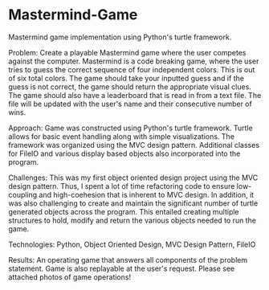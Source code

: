 # Mastermind-Game
Mastermind game implementation using Python's turtle framework.

Problem:
Create a playable Mastermind game where the user competes against the computer. Mastermind is a code breaking game, where the user tries to guess the correct sequence of four independent colors. This is out of six total colors. The game should take your inputted guess and if the guess is not correct, the game should return the appropriate visual clues. The game should also have a leaderboard that is read in from a text file. The file will be updated with the user's name and their consecutive number of wins.

Approach:
Game was constructed using Python's turtle framework. Turtle allows for basic event handling along with simple visualizations. The framework was organized using the MVC design pattern. Additional classes for FileIO and various display based objects also incorporated into the program.

Challenges:
This was my first object oriented design project using the MVC design pattern. Thus, I spent a lot of time refactoring code to ensure low-coupling and high-coehesion that is inherent to MVC design. In addition, it was also challenging to create and maintain the significant number of turtle generated objects across the program. This entailed creating multiple structures to hold, modify and return the various objects needed to run the game.

Technologies:
Python, Object Oriented Design, MVC Design Pattern, FileIO

Results:
An operating game that answers all components of the problem statement. Game is also replayable at the user's request. Please see attached photos of game operations!

